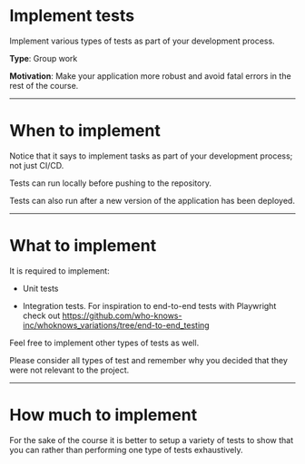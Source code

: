 # Implement tests

Implement various types of tests as part of your development process. 

**Type**: Group work

**Motivation**: Make your application more robust and avoid fatal errors in the rest of the course.

---

# When to implement 

Notice that it says to implement tasks as part of your development process; not just CI/CD.

Tests can run locally before pushing to the repository.

Tests can also run after a new version of the application has been deployed. 

---

# What to implement

It is required to implement:

- Unit tests

- Integration tests. For inspiration to end-to-end tests with Playwright check out https://github.com/who-knows-inc/whoknows_variations/tree/end-to-end_testing

Feel free to implement other types of tests as well.

Please consider all types of test and remember why you decided that they were not relevant to the project.

---

# How much to implement

For the sake of the course it is better to setup a variety of tests to show that you can rather than performing one type of tests exhaustively.


